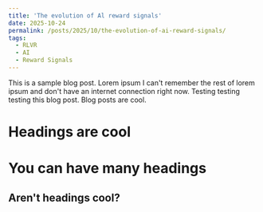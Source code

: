 ```yaml
---
title: 'The evolution of Al reward signals'
date: 2025-10-24
permalink: /posts/2025/10/the-evolution-of-ai-reward-signals/
tags:
  - RLVR
  - AI
  - Reward Signals
---
```


This is a sample blog post. Lorem ipsum I can't remember the rest of lorem ipsum and don't have an internet connection right now. Testing testing testing this blog post. Blog posts are cool.

Headings are cool
======

You can have many headings
======

Aren't headings cool?
------